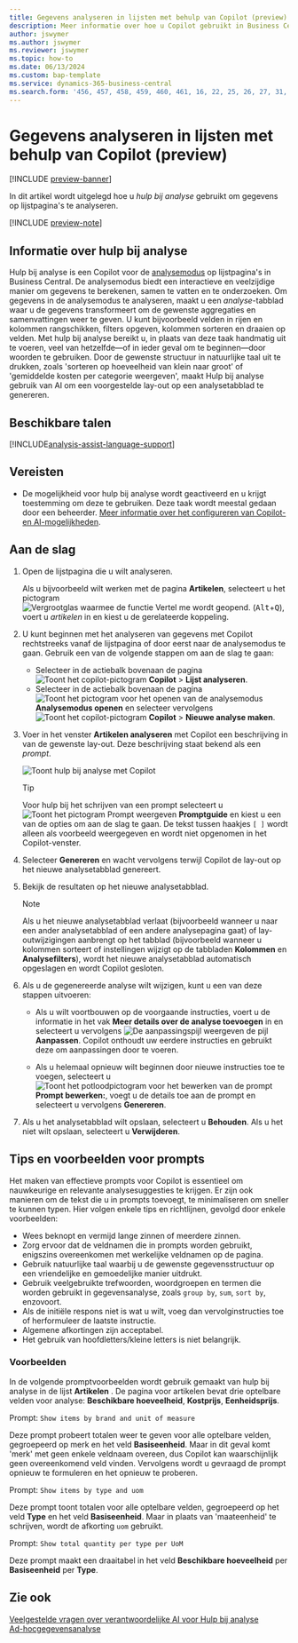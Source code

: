 ```yaml
---
title: Gegevens analyseren in lijsten met behulp van Copilot (preview)
description: Meer informatie over hoe u Copilot gebruikt in Business Central om gegevens te analyseren.
author: jswymer
ms.author: jswymer
ms.reviewer: jswymer
ms.topic: how-to
ms.date: 06/13/2024
ms.custom: bap-template
ms.service: dynamics-365-business-central
ms.search.form: '456, 457, 458, 459, 460, 461, 16, 22, 25, 26, 27, 31, 143, 144, 9300, 9301, 9303, 9304, 9305, 9306, 9307, 9309, 9310, 9311'
---
```

# <a name="analyze-data-in-lists-with-help-from-copilot-preview"></a>Gegevens analyseren in lijsten met behulp van Copilot (preview)

[!INCLUDE [preview-banner](~/../shared-content/shared/preview-includes/preview-banner.md)]

In dit artikel wordt uitgelegd hoe u *hulp bij analyse* gebruikt om gegevens op lijstpagina's te analyseren.

[!INCLUDE [preview-note](~/../shared-content/shared/preview-includes/production-ready-preview-dynamics365.md)]

## <a name="about-analysis-assist"></a>Informatie over hulp bij analyse

Hulp bij analyse is een Copilot voor de [analysemodus](analysis-mode.md) op lijstpagina's in Business Central. De analysemodus biedt een interactieve en veelzijdige manier om gegevens te berekenen, samen te vatten en te onderzoeken. Om gegevens in de analysemodus te analyseren, maakt u een *analyse*-tabblad waar u de gegevens transformeert om de gewenste aggregaties en samenvattingen weer te geven. U kunt bijvoorbeeld velden in rijen en kolommen rangschikken, filters opgeven, kolommen sorteren en draaien op velden. Met hulp bij analyse bereikt u, in plaats van deze taak handmatig uit te voeren, veel van hetzelfde&mdash;of in ieder geval om te beginnen&mdash;door woorden te gebruiken. Door de gewenste structuur in natuurlijke taal uit te drukken, zoals 'sorteren op hoeveelheid van klein naar groot' of 'gemiddelde kosten per categorie weergeven', maakt Hulp bij analyse gebruik van AI om een voorgestelde lay-out op een analysetabblad te genereren.

## <a name="available-languages"></a>Beschikbare talen

[!INCLUDE[analysis-assist-language-support](includes/analysis-assist-language-support.md)]

## <a name="prerequisites"></a>Vereisten

- De mogelijkheid voor hulp bij analyse wordt geactiveerd en u krijgt toestemming om deze te gebruiken. Deze taak wordt meestal gedaan door een beheerder. [Meer informatie over het configureren van Copilot- en AI-mogelijkheden](enable-ai.md).
<!-- - The display language in Business Central is set to one the following English locales: en-AU, en-CA, en-GB, en-IE, en-IN, en-NZ, en-PH, en-SG, en-US, en-ZA. [Learn how to change the language](ui-change-basic-settings.md#language)-->
<!-- - Your Business Central environment is in any country/region except Canada (this feature isn't yet available in Canada).-->

## <a name="get-started"></a>Aan de slag

1. Open de lijstpagina die u wilt analyseren.

   Als u bijvoorbeeld wilt werken met de pagina **Artikelen**, selecteert u het pictogram ![Vergrootglas waarmee de functie Vertel me wordt geopend.](media/ui-search/search_small.png) (<kbd>Alt</kbd>+<kbd>Q</kbd>), voert u *artikelen* in en kiest u de gerelateerde koppeling.

1. U kunt beginnen met het analyseren van gegevens met Copilot rechtstreeks vanaf de lijstpagina of door eerst naar de analysemodus te gaan. Gebruik een van de volgende stappen om aan de slag te gaan:

    - Selecteer in de actiebalk bovenaan de pagina ![Toont het copilot-pictogram](media/copilot-icon.png) **Copilot** > **Lijst analyseren**.
    - Selecteer in de actiebalk bovenaan de pagina ![Toont het pictogram voor het openen van de analysemodus](media/analysis-mode-icon.png) **Analysemodus openen** en selecteer vervolgens ![Toont het copilot-pictogram](media/copilot-icon.png) **Copilot** > **Nieuwe analyse maken**.

1. Voer in het venster **Artikelen analyseren** met Copilot een beschrijving in van de gewenste lay-out. Deze beschrijving staat bekend als een *prompt*.

    ![Toont hulp bij analyse met Copilot](media/analysis-assist.png)

    > [!TIP]
    > Voor hulp bij het schrijven van een prompt selecteert u ![Toont het pictogram Prompt weergeven](media/prompt-guide-icon.png) **Promptguide** en kiest u een van de opties om aan de slag te gaan. De tekst tussen haakjes `[ ]` wordt alleen als voorbeeld weergegeven en wordt niet opgenomen in het Copilot-venster.

1. Selecteer **Genereren** en wacht vervolgens terwijl Copilot de lay-out op het nieuwe analysetabblad genereert.
1. Bekijk de resultaten op het nieuwe analysetabblad.

   > [!NOTE]
   > Als u het nieuwe analysetabblad verlaat (bijvoorbeeld wanneer u naar een ander analysetabblad of een andere analysepagina gaat) of lay-outwijzigingen aanbrengt op het tabblad (bijvoorbeeld wanneer u kolommen sorteert of instellingen wijzigt op de tabbladen **Kolommen** en **Analysefilters**), wordt het nieuwe analysetabblad automatisch opgeslagen en wordt Copilot gesloten.

1. Als u de gegenereerde analyse wilt wijzigen, kunt u een van deze stappen uitvoeren:

   - Als u wilt voortbouwen op de voorgaande instructies, voert u de informatie in het vak **Meer details over de analyse toevoegen** in en selecteert u vervolgens ![De aanpassingspijl weergeven](media/analysis-assist-adjust-button.png) de pijl **Aanpassen**. Copilot onthoudt uw eerdere instructies en gebruikt deze om aanpassingen door te voeren.

   - Als u helemaal opnieuw wilt beginnen door nieuwe instructies toe te voegen, selecteert u ![Toont het potloodpictogram voor het bewerken van de prompt](media/edit-pencil.png) **Prompt bewerken:**, voegt u de details toe aan de prompt en selecteert u vervolgens **Genereren**.

1. Als u het analysetabblad wilt opslaan, selecteert u **Behouden**. Als u het niet wilt opslaan, selecteert u **Verwijderen**.

## <a name="prompt-tips-and-examples"></a>Tips en voorbeelden voor prompts

Het maken van effectieve prompts voor Copilot is essentieel om nauwkeurige en relevante analysesuggesties te krijgen. Er zijn ook manieren om de tekst die u in prompts toevoegt, te minimaliseren om sneller te kunnen typen. Hier volgen enkele tips en richtlijnen, gevolgd door enkele voorbeelden:

- Wees beknopt en vermijd lange zinnen of meerdere zinnen.
- Zorg ervoor dat de veldnamen die in prompts worden gebruikt, enigszins overeenkomen met werkelijke veldnamen op de pagina.
- Gebruik natuurlijke taal waarbij u de gewenste gegevensstructuur op een vriendelijke en gemoedelijke manier uitdrukt.
- Gebruik veelgebruikte trefwoorden, woordgroepen en termen die worden gebruikt in gegevensanalyse, zoals `group by`, `sum`, `sort by`, enzovoort.
- Als de initiële respons niet is wat u wilt, voeg dan vervolginstructies toe of herformuleer de laatste instructie.
- Algemene afkortingen zijn acceptabel.
- Het gebruik van hoofdletters/kleine letters is niet belangrijk.

### <a name="examples"></a>Voorbeelden

In de volgende promptvoorbeelden wordt gebruik gemaakt van hulp bij analyse in de lijst **Artikelen** . De pagina voor artikelen bevat drie optelbare velden voor analyse: **Beschikbare hoeveelheid**, **Kostprijs**, **Eenheidsprijs**.

Prompt: `Show items by brand and unit of measure`

Deze prompt probeert totalen weer te geven voor alle optelbare velden, gegroepeerd op merk en het veld **Basiseenheid**. Maar in dit geval komt 'merk' met geen enkele veldnaam overeen, dus Copilot kan waarschijnlijk geen overeenkomend veld vinden. Vervolgens wordt u gevraagd de prompt opnieuw te formuleren en het opnieuw te proberen.

Prompt: `Show items by type and uom`

Deze prompt toont totalen voor alle optelbare velden, gegroepeerd op het veld **Type** en het veld **Basiseenheid**. Maar in plaats van 'maateenheid' te schrijven, wordt de afkorting `uom` gebruikt.

Prompt: `Show total quantity per type per UoM`

Deze prompt maakt een draaitabel in het veld **Beschikbare hoeveelheid** per **Basiseenheid** per **Type**.

## <a name="see-also"></a>Zie ook

[Veelgestelde vragen over verantwoordelijke AI voor Hulp bij analyse](faqs-analysis-assist.md)  
[Ad-hocgegevensanalyse](reports-adhoc-analysis.md)  
